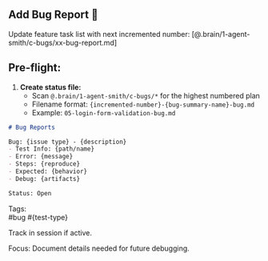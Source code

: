 ## Add Bug Report 🔧

Update feature task list with next incremented number: [@.brain/1-agent-smith/c-bugs/xx-bug-report.md]

## Pre-flight:

1.  **Create status file:** 
    * Scan `@.brain/1-agent-smith/c-bugs/*` for the highest numbered plan
    * Filename format: `{incremented-number}-{bug-summary-name}-bug.md`
    * Example: `05-login-form-validation-bug.md`

```markdown
# Bug Reports

Bug: {issue type} - {description}
- Test Info: {path/name}
- Error: {message}
- Steps: {reproduce}
- Expected: {behavior}
- Debug: {artifacts}

Status: Open
```

Tags:  
#bug #{test-type}

Track in session if active.

Focus: Document details needed for future debugging.